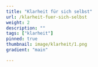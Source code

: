 ```yaml
---
title: "Klarheit für sich selbst"
url: /klarheit-fuer-sich-selbst
weight: 2
description: ""
tags: ["klarheit"]
pinned: true
thumbnail: image/klarheit/1.png
gradient: "main"

---
```


